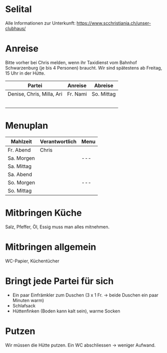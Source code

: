 # Selital

Alle Informationen zur Unterkunft: https://www.scchristiania.ch/unser-clubhaus/

# Anreise
Bitte vorher bei Chris melden, wenn ihr Taxidienst vom Bahnhof Schwarzenburg (je bis 4 Personen) braucht. Wir sind spätestens ab Freitag, 15 Uhr in der Hütte.

| Partei                    | Anreise  | Abreise
| --------------------------| ---------|-----------
| Denise, Chris, Milla, Ari | Fr. Nami | So. Mittag 
|                           |          |
|                           |          |
|                           |          |
|                           |          |
|                           |          |


# Menuplan
| Mahlzeit   | Verantwortlich | Menu
| -----------| -------------- |------
| Fr. Abend  | Chris          | 
| Sa. Morgen |                | ---
| Sa. Mittag |                |
| Sa. Abend  |                |
| So. Morgen |                | ---
| So. Mittag |                |


# Mitbringen Küche
Salz, Pfeffer, Öl, Essig muss man alles mitnehmen.

# Mitbringen allgemein
WC-Papier, Küchentücher

# Bringt jede Partei für sich
- Ein paar Einfrämkler zum Duschen (3 x 1 Fr. -> beide Duschen ein paar Minuten warm)
- Schlafsack
- Hüttenfinken (Boden kann kalt sein), warme Socken

# Putzen
Wir müssen die Hütte putzen. Ein WC abschliessen -> weniger Aufwand.



